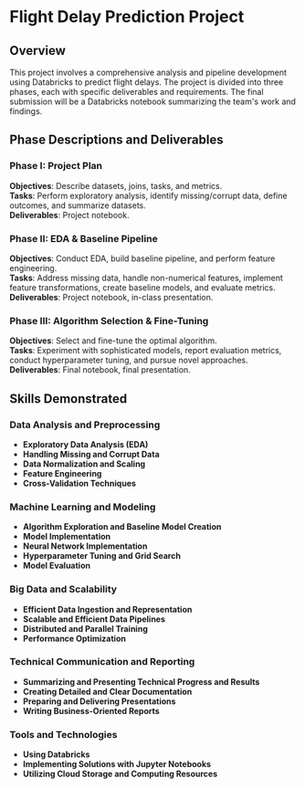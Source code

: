 # Flight Delay Prediction Project

## Overview
This project involves a comprehensive analysis and pipeline development using Databricks to predict flight delays. The project is divided into three phases, each with specific deliverables and requirements. The final submission will be a Databricks notebook summarizing the team's work and findings.

## Phase Descriptions and Deliverables

### Phase I: Project Plan
**Objectives**: Describe datasets, joins, tasks, and metrics.  
**Tasks**: Perform exploratory analysis, identify missing/corrupt data, define outcomes, and summarize datasets.  
**Deliverables**: Project notebook.

### Phase II: EDA & Baseline Pipeline
**Objectives**: Conduct EDA, build baseline pipeline, and perform feature engineering.  
**Tasks**: Address missing data, handle non-numerical features, implement feature transformations, create baseline models, and evaluate metrics.  
**Deliverables**: Project notebook, in-class presentation.

### Phase III: Algorithm Selection & Fine-Tuning
**Objectives**: Select and fine-tune the optimal algorithm.  
**Tasks**: Experiment with sophisticated models, report evaluation metrics, conduct hyperparameter tuning, and pursue novel approaches.  
**Deliverables**: Final notebook, final presentation.

## Skills Demonstrated

### Data Analysis and Preprocessing
- **Exploratory Data Analysis (EDA)**
- **Handling Missing and Corrupt Data**
- **Data Normalization and Scaling**
- **Feature Engineering**
- **Cross-Validation Techniques**

### Machine Learning and Modeling
- **Algorithm Exploration and Baseline Model Creation**
- **Model Implementation**
- **Neural Network Implementation**
- **Hyperparameter Tuning and Grid Search**
- **Model Evaluation**

### Big Data and Scalability
- **Efficient Data Ingestion and Representation**
- **Scalable and Efficient Data Pipelines**
- **Distributed and Parallel Training**
- **Performance Optimization**

### Technical Communication and Reporting
- **Summarizing and Presenting Technical Progress and Results**
- **Creating Detailed and Clear Documentation**
- **Preparing and Delivering Presentations**
- **Writing Business-Oriented Reports**

### Tools and Technologies
- **Using Databricks**
- **Implementing Solutions with Jupyter Notebooks**
- **Utilizing Cloud Storage and Computing Resources**
